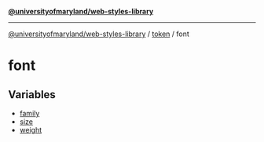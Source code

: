 [**@universityofmaryland/web-styles-library**](../../../README.md)

***

[@universityofmaryland/web-styles-library](../../../README.md) / [token](../../README.md) / font

# font

## Variables

- [family](variables/family.md)
- [size](variables/size.md)
- [weight](variables/weight.md)
